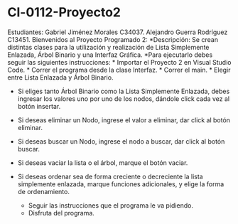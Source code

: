 # Cl-0112-Proyecto2
Estudiantes:
    Gabriel Jiménez Morales       C34037.
    Alejandro Guerra Rodríguez    C13451.
Bienvenidos al Proyecto Programado 2:
*Descripción: Se crean distintas clases para la utilización y realización de Lista Simplemente Enlazada, Árbol Binario y una Interfaz Gráfica.
*Para ejecutarlo debes seguir las siguientes instrucciones:
    * Importar el Proyecto 2 en Visual Studio Code.
    * Correr el programa desde la clase Interfaz.
    * Correr el main.
    * Elegir entre Lista Enlazada y Árbol Binario.
* Si eliges tanto Árbol Binario como la Lista Simplemente Enlazada, debes ingresar los valores uno por uno de los nodos, dándole click cada vez al botón insertar.
* Si deseas eliminar un Nodo, ingrese el valor a eliminar, dar click al botón eliminar.
* Si deseas buscar un Nodo, ingrese el nodo a buscar, dar click al botón buscar.
* Si deseas vaciar la lista o el árbol, marque el botón vaciar.

* Si deseas ordenar sea de forma creciente o decreciente la lista simplemente enlazada, marque funciones adicionales, y elige la forma de ordenamiento.
    * Seguir las instrucciones que el programa le va pidiendo.
    * Disfruta del programa.

